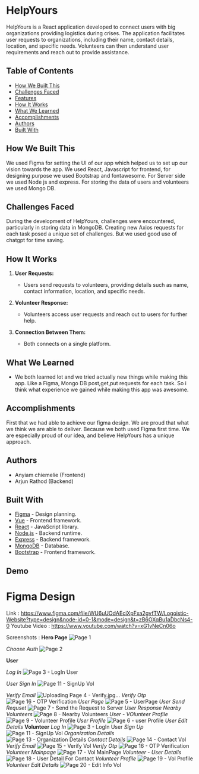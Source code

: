 # HelpYours

HelpYours is a React application developed to connect users with big organizations providing logistics during crises. The application facilitates user requests to organizations, including their name, contact details, location, and specific needs. Volunteers can then understand user requirements and reach out to provide assistance.

## Table of Contents

- [How We Built This](#how-we-built-this)
- [Challenges Faced](#challenges-faced)
- [Features](#features)
- [How It Works](#how-it-works)
- [What We Learned](#what-we-learned)
- [Accomplishments](#accomplishments)
- [Authors](#authors)
- [Built With](#built-with)

## How We Built This
We used Figma for setting the UI of our app which helped us to set up our vision towards the app. We used React, Javascript for frontend, for designing purpose we used Bootstrap and fontawesome. For Server side we used Node js and express. For storing the data of users and volunteers we used Mongo DB.

## Challenges Faced

During the development of HelpYours, challenges were encountered, particularly in storing data in MongoDB. Creating new Axios requests for each task posed a unique set of challenges. But we used good use of chatgpt for time saving.

## How It Works

1. **User Requests:**
   - Users send requests to volunteers, providing details such as name, contact information, location, and specific needs.

2. **Volunteer Response:**
   - Volunteers access user requests and reach out to users for further help.

3. **Connection Between Them:**
   - Both connects on a single platform.

## What We Learned
- We both learned lot and we tried actually new things while making this app. Like a Figma, Mongo DB post,get,put requests for each task. So i think what experience we gained while making this app was awesome. 

## Accomplishments
First that we had able to achieve our figma design. We are proud that what we think we are able to deliver. Because we both used Figma first time. We are especially proud of our idea, and believe HelpYours has a unique approach.

## Authors

- Anyiam chiemelie (Frontend)
- Arjun Rathod (Backend)

## Built With

- [Figma](https://www.figma.com/) - Design planning.
- [Vue](https://vuejs.org/) - Frontend framework.
- [React](https://reactjs.org/) - JavaScript library.
- [Node.js](https://nodejs.org/) - Backend runtime.
- [Express](https://expressjs.com/) - Backend framework.
- [MongoDB](https://www.mongodb.com/) - Database.
- [Bootstrap](https://getbootstrap.com/) - Frontend framework.

## Demo
# Figma Design 
Link : https://www.figma.com/file/WU6uUOdAEciXpFxa2gvfTW/Logoistic-Website?type=design&node-id=0-1&mode=design&t=zB6OXqBu1aDbcNs4-0
Youtube Video : https://www.youtube.com/watch?v=xG1vNeCn06o

Screenshots :
**Hero Page**
![Page 1](https://github.com/arjunrathod91/logisticsapp/assets/138087179/b70028f8-cb5d-4a74-8ddf-c70faffb2181)

*Choose Auth*
![Page 2](https://github.com/arjunrathod91/logisticsapp/assets/138087179/7814daaa-c83b-451e-baed-c9c5019eb8f1)

**User** 

*Log In*
![Page 3 - LogIn User](https://github.com/arjunrathod91/logisticsapp/assets/138087179/56f5b7ba-ed65-4372-9bd0-8003f464c7be)

*User Sign In*
![Page 11 - SignUp Vol](https://github.com/arjunrathod91/logisticsapp/assets/138087179/710c388a-1e15-444d-aeb7-508ca6528f69)

*Verify Email*
![Uploading Page 4 - Verify.jpg…]()
*Verify Otp*
![Page 16 - OTP Verification ](https://github.com/arjunrathod91/logisticsapp/assets/138087179/dd4bdc03-b674-438b-8107-8aab58edb7ea)
*User Page*
![Page 5 - UserPage](https://github.com/arjunrathod91/logisticsapp/assets/138087179/0083eedc-cc85-45f2-a04c-b4d8c6873bea)
*User Send Requset*
![Page 7 - Send the Request to Server](https://github.com/arjunrathod91/logisticsapp/assets/138087179/b3f34ff2-0737-4e3c-a649-f5049ff0046e)
*User Response Nearby Volunteers*
![Page 8 - Nearby  Volunteers](https://github.com/arjunrathod91/logisticsapp/assets/138087179/eb5e14df-1b8a-46d4-a59b-cd51d1ae487e)
*User - VOlunteer Profile*
![Page 9 - Volunteer Profile](https://github.com/arjunrathod91/logisticsapp/assets/138087179/6a766977-9586-4d38-b62f-764354257789)
*User Profile*
![Page 6 - user Profile](https://github.com/arjunrathod91/logisticsapp/assets/138087179/7c99fb62-e8f6-4221-8247-d8edf39cbe40)
*User Edit Details*
**Volunteer**
*Log In*
![Page 3 - LogIn User](https://github.com/arjunrathod91/logisticsapp/assets/138087179/8dd6a648-ba02-4af9-bbc6-39fe8dea7389)
*Sign Up*
![Page 11 - SignUp Vol](https://github.com/arjunrathod91/logisticsapp/assets/138087179/881a5296-9720-46e4-904e-1b830a78058c)
*Organization Details*
![Page 13 - Organization Details](https://github.com/arjunrathod91/logisticsapp/assets/138087179/b796f866-fe39-4cb3-941a-a1ce41b223c1)
*Contact Details*
![Page 14 - Contact Vol](https://github.com/arjunrathod91/logisticsapp/assets/138087179/9609573d-829d-49de-aa62-723a440d6500)
*Verify Email*
![Page 15 - Verify Vol](https://github.com/arjunrathod91/logisticsapp/assets/138087179/6a3e6c71-398a-4e8b-87d6-6c89041d40dc)
*Verify Otp*
![Page 16 - OTP Verification ](https://github.com/arjunrathod91/logisticsapp/assets/138087179/13b276be-d725-48f6-a232-a5a0dd49b820)
*Volunteer Mainpage*
![Page 17 - Vol MainPage](https://github.com/arjunrathod91/logisticsapp/assets/138087179/bb7a99b6-7465-498f-82c7-aa2434c93edf)
*Volunteer - User Details*
![Page 18 - User Detail For Contact](https://github.com/arjunrathod91/logisticsapp/assets/138087179/676bfb76-c38c-4ba3-9ecd-9f5475a92bc1)
*Volunteer Profile*
![Page 19 - Vol Profile](https://github.com/arjunrathod91/logisticsapp/assets/138087179/90817783-85d4-4688-8879-28de1b257a4c)
*Volunteer Edit Details*
![Page 20 - Edit Info Vol](https://github.com/arjunrathod91/logisticsapp/assets/138087179/2bc67c35-efb0-4903-b1b6-e9365bc192c3)
